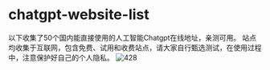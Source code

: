# chatgpt-website-list

以下收集了50个国内能直接使用的人工智能Chatgpt在线地址，亲测可用。
站点均收集于互联网，包含免费、试用和收费站点，请大家自行甄选测试，在使用过程中，注意保护好自己的个人隐私。
![428](https://github.com/lety888/chatgpt-website-list/assets/50511889/7e0ad23d-7081-4113-8a01-b40cb3fe34a4)
